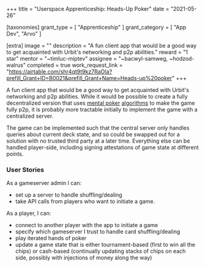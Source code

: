 +++
title = "Userspace Apprenticeship: Heads-Up Poker"
date = "2021-05-26"

[taxonomies]
grant_type = [ "Apprenticeship" ]
grant_category = [ "App Dev", "Arvo" ]

[extra]
image = ""
description = "A fun client app that would be a good way to get acquainted with Urbit's networking and p2p abilities."
reward = "1 star"
mentor = "~timluc-miptev"
assignee = "~bacwyl-samweg, ~hodzod-walrus"
completed = true
work_request_link = "https://airtable.com/shr4qt9t9kz7RaOIa?prefill_Grant+ID=B0021&prefill_Grant+Name=Heads-up%20poker"
+++

A fun client app that would be a good way to get acquainted with Urbit's networking and p2p abilities. While it would be possible to create a fully decentralized version that uses [mental poker](https://en.wikipedia.org/wiki/Mental_poker) [algorithms](https://github.com/kripod/mental-poker) to make the game fully p2p, it is probably more tractable initially to implement the game with a centralized server.

The game can be implemented such that the central server only handles queries about current deck state, and so could be swapped out for a solution with no trusted third party at a later time. Everything else can be handled player-side, including signing attestations of game state at different points.

### User Stories

As a gameserver admin I can:

- set up a server to handle shuffling/dealing
- take API calls from players who want to initiate a game.

As a player, I can:

- connect to another player with the app to initiate a game
- specify which gameserver I trust to handle card shuffling/dealing
- play iterated hands of poker
- update a game state that is either tournament-based (first to win all the chips) or cash-based (continually updating stacks of chips on each side, possibly with injections of money along the way)

